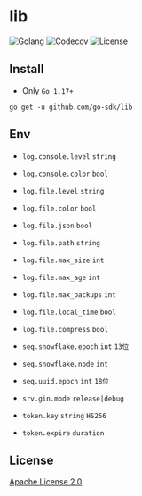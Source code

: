 # lib

![Golang](https://img.shields.io/github/workflow/status/go-sdk/lib/Golang/dev?style=for-the-badge)
![Codecov](https://img.shields.io/codecov/c/github/go-sdk/lib/dev?style=for-the-badge&token=QJ7tka53iP)
![License](https://img.shields.io/badge/license-Apache%20License%202.0-blue?style=for-the-badge)

## Install

- Only `Go 1.17+`

```shell
go get -u github.com/go-sdk/lib
```

## Env

- `log.console.level` `string`
- `log.console.color` `bool`

- `log.file.level` `string`
- `log.file.color` `bool`
- `log.file.json` `bool`
- `log.file.path` `string`
- `log.file.max_size` `int`
- `log.file.max_age` `int`
- `log.file.max_backups` `int`
- `log.file.local_time` `bool`
- `log.file.compress` `bool`

- `seq.snowflake.epoch` `int` `13位`
- `seq.snowflake.node` `int`
- `seq.uuid.epoch` `int` `18位`

- `srv.gin.mode` `release|debug`

- `token.key` `string` `HS256`
- `token.expire` `duration`

## License

[Apache License 2.0](./LICENSE)
